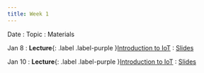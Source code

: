 ```yaml
---
title: Week 1
---
```


Date
: Topic
  : Materials

Jan 8
: **Lecture**{: .label .label-purple }[Introduction to IoT](#)
  : [Slides](https://docs.google.com/presentation/d/1tVFemtSMfjaws7SSh-ReD4XubfPDmcRfTEMSmEc8NLE/edit?usp=sharing)

Jan 10
: **Lecture**{: .label .label-purple }[Introduction to IoT](#)
  : [Slides](https://docs.google.com/presentation/d/1tVFemtSMfjaws7SSh-ReD4XubfPDmcRfTEMSmEc8NLE/edit?usp=sharing)



